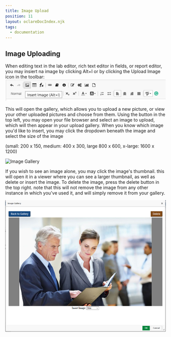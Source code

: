 ```yaml
---
title: Image Upload
position: 11
layout: oclareDocIndex.njk
tags:
  - documentation
---
```


## Image Uploading
When editing text in the lab editor, rich text editor in fields, or report editor, you may insiert na image by clicking Alt+I or by clicking the Upload Image icon in the toolbar:
![Image Icon in toolbar](/pub-static/cms/upload_image.png "Upload Image Icon")

This will open the gallery, which allows you to upload a new picture, or view your other uploaded pictures and choose from them. Using the button in the top left, you may open your file browser and select an image to upload, which will then appear in your upload gallery.
When you know which image you'd like to insert, you may click the dropdown beneath the image and select the size of the image

(small: 200 x 150, medium: 400 x 300, large 800 x 600, x-large: 1600 x 1200)

![Image Gallery](/pub-static/cms/image_gallery.png "Image Gallery")

If you wish to see an image alone, you may click the image's thumbnail. this will open it in a viewer where you can see a larger thumbnail, as well as delete or insert the image. To delete the image, press the delete button in the top right. note that this will not remove the image from any other instance in which you've used it, and will simply remove it from your gallery.

![Single Image View](/pub-static/cms/single_image.png "Single Image View")